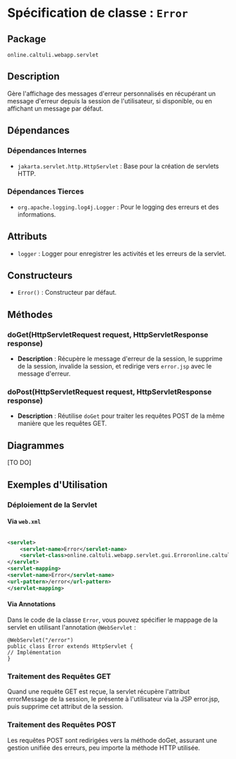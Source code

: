 # Spécification de classe : `Error`

## Package
`online.caltuli.webapp.servlet`

## Description
Gère l'affichage des messages d'erreur personnalisés en récupérant un message d'erreur depuis la session de l'utilisateur, si disponible, ou en affichant un message par défaut.

## Dépendances

### Dépendances Internes

- `jakarta.servlet.http.HttpServlet` : Base pour la création de servlets HTTP.

### Dépendances Tierces

- `org.apache.logging.log4j.Logger` : Pour le logging des erreurs et des informations.

## Attributs

- `logger` : Logger pour enregistrer les activités et les erreurs de la servlet.

## Constructeurs

- `Error()` : Constructeur par défaut.

## Méthodes

### doGet(HttpServletRequest request, HttpServletResponse response)

- **Description** : Récupère le message d'erreur de la session, le supprime de la session, invalide la session, et redirige vers `error.jsp` avec le message d'erreur.

### doPost(HttpServletRequest request, HttpServletResponse response)

- **Description** : Réutilise `doGet` pour traiter les requêtes POST de la même manière que les requêtes GET.

## Diagrammes

[TO DO]

## Exemples d'Utilisation

### Déploiement de la Servlet

#### Via `web.xml`

```xml

<servlet>
    <servlet-name>Error</servlet-name>
    <servlet-class>online.caltuli.webapp.servlet.gui.Erroronline.caltuli.webapp.servlet.gui.Error</servlet-class>
</servlet>
<servlet-mapping>
<servlet-name>Error</servlet-name>
<url-pattern>/error</url-pattern>
</servlet-mapping>
```

#### Via Annotations
Dans le code de la classe `Error`, vous pouvez spécifier le mappage de la servlet en utilisant l'annotation `@WebServlet` :

    @WebServlet("/error")
    public class Error extends HttpServlet {
    // Implémentation
    }

### Traitement des Requêtes GET

Quand une requête GET est reçue, la servlet récupère l'attribut errorMessage de la session, le présente à l'utilisateur via la JSP error.jsp, puis supprime cet attribut de la session.

### Traitement des Requêtes POST

Les requêtes POST sont redirigées vers la méthode doGet, assurant une gestion unifiée des erreurs, peu importe la méthode HTTP utilisée.

